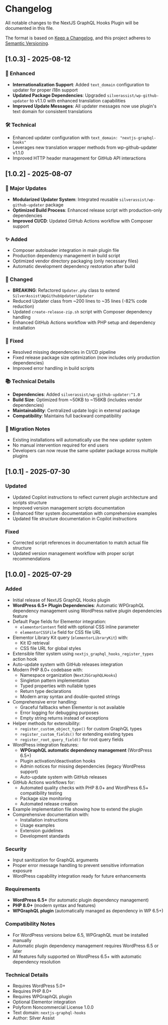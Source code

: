 # Changelog

All notable changes to the NextJS GraphQL Hooks Plugin will be documented in this file.

The format is based on [Keep a Changelog](https://keepachangelog.com/en/1.0.0/),
and this project adheres to [Semantic Versioning](https://semver.org/spec/v2.0.0.html).

## [1.0.3] - 2025-08-12

### 🔧 Enhanced
- **Internationalization Support**: Added `text_domain` configuration to updater for proper i18n support
- **Updated Package Dependencies**: Upgraded `silverassist/wp-github-updater` to v1.1.0 with enhanced translation capabilities
- **Improved Update Messages**: All updater messages now use plugin's text domain for consistent translations

### 🛠️ Technical
- Enhanced updater configuration with `text_domain: "nextjs-graphql-hooks"`
- Leverages new translation wrapper methods from wp-github-updater v1.1.0
- Improved HTTP header management for GitHub API interactions

## [1.0.2] - 2025-08-07

### 🚀 Major Updates
- **Modularized Updater System**: Integrated reusable `silverassist/wp-github-updater` package
- **Optimized Build Process**: Enhanced release script with production-only dependencies
- **Improved CI/CD**: Updated GitHub Actions workflow with Composer support

### ✨ Added
- Composer autoloader integration in main plugin file
- Production dependency management in build script
- Optimized vendor directory packaging (only necessary files)
- Automatic development dependency restoration after build

### 🔧 Changed
- **BREAKING**: Refactored `Updater.php` class to extend `SilverAssist\WpGithubUpdater\Updater`
- Reduced Updater class from ~200 lines to ~35 lines (-82% code reduction)
- Updated `create-release-zip.sh` script with Composer dependency handling
- Enhanced GitHub Actions workflow with PHP setup and dependency installation

### 🐛 Fixed
- Resolved missing dependencies in CI/CD pipeline
- Fixed release package size optimization (now includes only production dependencies)
- Improved error handling in build scripts

### 📚 Technical Details
- **Dependencies**: Added `silverassist/wp-github-updater:^1.0`
- **Build Size**: Optimized from ~50KB to ~156KB (includes vendor dependencies)
- **Maintainability**: Centralized update logic in external package
- **Compatibility**: Maintains full backward compatibility

### 🔄 Migration Notes
- Existing installations will automatically use the new updater system
- No manual intervention required for end users
- Developers can now reuse the same updater package across multiple plugins

## [1.0.1] - 2025-07-30

### Updated
- Updated Copilot instructions to reflect current plugin architecture and scripts structure
- Improved version management scripts documentation
- Enhanced filter system documentation with comprehensive examples
- Updated file structure documentation in Copilot instructions

### Fixed
- Corrected script references in documentation to match actual file structure
- Updated version management workflow with proper script recommendations

## [1.0.0] - 2025-07-29

### Added
- Initial release of NextJS GraphQL Hooks plugin
- **WordPress 6.5+ Plugin Dependencies**: Automatic WPGraphQL dependency management using WordPress native plugin dependencies feature
- Default Page fields for Elementor integration:
  - `elementorContent` field with optional CSS inline parameter
  - `elementorCSSFile` field for CSS file URL
- Elementor Library Kit query (`elementorLibraryKit`) with:
  - Kit ID retrieval
  - CSS file URL for global styles
- Extensible filter system using `nextjs_graphql_hooks_register_types` action hook
- Auto-update system with GitHub releases integration
- Modern PHP 8.0+ codebase with:
  - Namespace organization (`NextJSGraphQLHooks`)
  - Singleton pattern implementation
  - Typed properties with nullable types
  - Return type declarations
  - Modern array syntax and double-quoted strings
- Comprehensive error handling:
  - Graceful fallbacks when Elementor is not available
  - Error logging for debugging purposes
  - Empty string returns instead of exceptions
- Helper methods for extensibility:
  - `register_custom_object_type()` for custom GraphQL types
  - `register_custom_fields()` for extending existing types
  - `register_root_query_field()` for root query fields
- WordPress integration features:
  - **WPGraphQL automatic dependency management** (WordPress 6.5+)
  - Plugin activation/deactivation hooks
  - Admin notices for missing dependencies (legacy WordPress support)
  - Auto-update system with GitHub releases
- GitHub Actions workflows for:
  - Automated quality checks with PHP 8.0+ and WordPress 6.5+ compatibility testing
  - Package size monitoring
  - Automated release creation
- Example implementation file showing how to extend the plugin
- Comprehensive documentation with:
  - Installation instructions
  - Usage examples
  - Extension guidelines
  - Development standards

### Security
- Input sanitization for GraphQL arguments
- Proper error message handling to prevent sensitive information exposure
- WordPress capability integration ready for future enhancements

### Requirements
- **WordPress 6.5+** (for automatic plugin dependency management)
- **PHP 8.0+** (modern syntax and features)
- **WPGraphQL plugin** (automatically managed as dependency in WP 6.5+)

### Compatibility Notes
- For WordPress versions below 6.5, WPGraphQL must be installed manually
- Automatic plugin dependency management requires WordPress 6.5 or later
- All features fully supported on WordPress 6.5+ with automatic dependency resolution

### Technical Details
- Requires WordPress 5.0+
- Requires PHP 8.0+
- Requires WPGraphQL plugin
- Optional Elementor integration
- Polyform Noncommercial License 1.0.0
- Text domain: `nextjs-graphql-hooks`
- Author: Silver Assist
